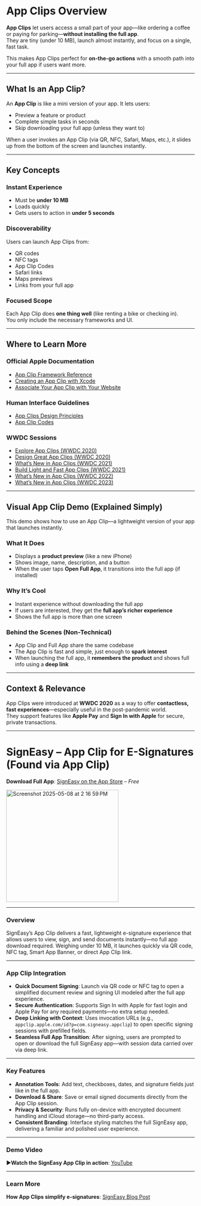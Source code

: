 # App Clips Overview

**App Clips** let users access a small part of your app—like ordering a coffee or paying for parking—**without installing the full app**.  
They are tiny (under 10 MB), launch almost instantly, and focus on a single, fast task.

This makes App Clips perfect for **on-the-go actions** with a smooth path into your full app if users want more.

---

## What Is an App Clip?

An **App Clip** is like a mini version of your app. It lets users:
- Preview a feature or product
- Complete simple tasks in seconds
- Skip downloading your full app (unless they want to)

When a user invokes an App Clip (via QR, NFC, Safari, Maps, etc.), it slides up from the bottom of the screen and launches instantly.

---

## Key Concepts

### Instant Experience
- Must be **under 10 MB**
- Loads quickly
- Gets users to action in **under 5 seconds**

### Discoverability
Users can launch App Clips from:
- QR codes
- NFC tags
- App Clip Codes
- Safari links
- Maps previews
- Links from your full app

### Focused Scope
Each App Clip does **one thing well** (like renting a bike or checking in).  
You only include the necessary frameworks and UI.

---

## Where to Learn More

### Official Apple Documentation
- [App Clip Framework Reference](https://developer.apple.com/documentation/appclip)
- [Creating an App Clip with Xcode](https://developer.apple.com/documentation/appclip/creating-an-app-clip-with-xcode)
- [Associate Your App Clip with Your Website](https://developer.apple.com/documentation/appclip/associating-your-app-clip-with-your-website)

### Human Interface Guidelines
- [App Clips Design Principles](https://developer.apple.com/design/human-interface-guidelines/app-clips)
- [App Clip Codes](https://developer.apple.com/documentation/appclip/creating-app-clip-codes)

### WWDC Sessions
- [Explore App Clips (WWDC 2020)](https://developer.apple.com/videos/play/wwdc2020/10174)
- [Design Great App Clips (WWDC 2020)](https://developer.apple.com/videos/play/wwdc2020/10172)
- [What’s New in App Clips (WWDC 2021)](https://developer.apple.com/videos/play/wwdc2021/10012)
- [Build Light and Fast App Clips (WWDC 2021)](https://developer.apple.com/videos/play/wwdc2021/10013)
- [What’s New in App Clips (WWDC 2022)](https://developer.apple.com/videos/play/wwdc2022/10097)
- [What’s New in App Clips (WWDC 2023)](https://developer.apple.com/videos/play/wwdc2023/10178)

---

## Visual App Clip Demo (Explained Simply)

This demo shows how to use an App Clip—a lightweight version of your app that launches instantly.

### What It Does
- Displays a **product preview** (like a new iPhone)
- Shows image, name, description, and a button
- When the user taps **Open Full App**, it transitions into the full app (if installed)

### Why It’s Cool
- Instant experience without downloading the full app
- If users are interested, they get the **full app’s richer experience**
- Shows the full app is more than one screen

### Behind the Scenes (Non-Technical)
- App Clip and Full App share the same codebase
- The App Clip is fast and simple, just enough to **spark interest**
- When launching the full app, it **remembers the product** and shows full info using a **deep link**

---

## Context & Relevance

App Clips were introduced at **WWDC 2020** as a way to offer **contactless, fast experiences**—especially useful in the post-pandemic world.  
They support features like **Apple Pay** and **Sign In with Apple** for secure, private transactions.

---

# SignEasy – App Clip for E-Signatures (Found via App Clip)

**Download Full App**: [SignEasy on the App Store](https://apps.apple.com/us/app/signeasy-sign-send-documents/id381786507?uo=2) – *Free*

<img width="300" alt="Screenshot 2025-05-08 at 2 16 59 PM" src="https://github.com/user-attachments/assets/c9b84726-ef37-41ec-b32d-ede5d571b085" />


---

### Overview

SignEasy’s App Clip delivers a fast, lightweight e-signature experience that allows users to view, sign, and send documents instantly—no full app download required. Weighing under 10 MB, it launches quickly via QR code, NFC tag, Smart App Banner, or direct App Clip link.

---

### App Clip Integration

- **Quick Document Signing**: Launch via QR code or NFC tag to open a simplified document review and signing UI modeled after the full app experience.
- **Secure Authentication**: Supports Sign In with Apple for fast login and Apple Pay for any required payments—no extra setup needed.
- **Deep Linking with Context**: Uses invocation URLs (e.g., `appclip.apple.com/id?p=com.signeasy.appclip`) to open specific signing sessions with prefilled fields.
- **Seamless Full App Transition**: After signing, users are prompted to open or download the full SignEasy app—with session data carried over via deep link.

---

### Key Features

- **Annotation Tools**: Add text, checkboxes, dates, and signature fields just like in the full app.
- **Download & Share**: Save or email signed documents directly from the App Clip session.
- **Privacy & Security**: Runs fully on-device with encrypted document handling and iCloud storage—no third-party access.
- **Consistent Branding**: Interface styling matches the full SignEasy app, delivering a familiar and polished user experience.

---

### Demo Video

▶**Watch the SignEasy App Clip in action**: [YouTube](https://signeasy.com/blog/features/app-clips-are-making-it-easier-than-ever-to-collect-esignatures)

---

### Learn More

**How App Clips simplify e-signatures**: [SignEasy Blog Post](https://signeasy.com/blog/features/app-clips-are-making-it-easier-than-ever-to-collect-esignatures)
